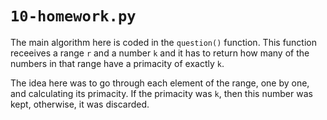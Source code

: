 # `10-homework.py`

The main algorithm here is coded in the `question()` function. This function receeives a range `r` and a number `k` and it has to return how many of the numbers in that range have a primacity of exactly `k`.

The idea here was to go through each element of the range, one by one, and calculating its primacity. If the primacity was `k`, then this number was kept, otherwise, it was discarded.
